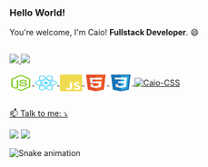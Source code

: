 ### Hello World!

<p align="left"> 
  You're welcome, I'm Caio! <strong>Fullstack Developer</strong>. 😄
</p>

##

<div align="left">
 <a href="https://github.com/caiolagreca">
 <img height="180em" src="https://github-readme-stats.vercel.app/api/top-langs/?username=caiolagreca&layout=compact&langs_count=7&theme=onedark"/>
   
 <img height="180em" src="https://github-readme-stats.vercel.app/api?username=caiolagreca&show_icons=true&theme=onedark&include_all_commits=true&count_private=true"/>
</div>

  
 <div style="display: inline_block"><br>
   <img align="center" alt="Caio-Node" height="30" width="40" src="https://raw.githubusercontent.com/devicons/devicon/1119b9f84c0290e0f0b38982099a2bd027a48bf1/icons/nodejs/nodejs-plain.svg">
  <img align="center" alt="Caio-React" height="30" width="40" src="https://raw.githubusercontent.com/devicons/devicon/master/icons/react/react-original.svg">
  <img align="center" alt="Caio-Js" height="30" width="40" src="https://raw.githubusercontent.com/devicons/devicon/master/icons/javascript/javascript-plain.svg">
  <img align="center" alt="Caio-HTML" height="30" width="40" src="https://raw.githubusercontent.com/devicons/devicon/master/icons/html5/html5-original.svg">
  <img align="center" alt="Caio-CSS" height="30" width="40" src="https://raw.githubusercontent.com/devicons/devicon/master/icons/css3/css3-original.svg">
  <img align="center" alt="Caio-CSS" height="30" width="40" src="https://cdn.jsdelivr.net/gh/devicons/devicon/icons/bootstrap/bootstrap-plain.svg">        
</div>

##

<p align="left">
  📫 Talk to me: ⤵️
</p>
<div> 
   <a href="https://www.linkedin.com/in/caio-lagreca-235b57190/" target="_blank"><img src="https://img.shields.io/badge/-LinkedIn-%230077B5?style=for-the-badge&logo=linkedin&logoColor=white" target="_blank"></a> 
  <a href = "mailto:caiomiranda701@hotmail.com"><img src="https://img.shields.io/badge/Gmail-D14836?style=for-the-badge&logo=gmail&logoColor=white" target="_blank"></a> 
  
  ![Snake animation](https://github.com/caiolagreca/caiolagreca/blob/output/github-contribution-grid-snake.svg)
</div>
